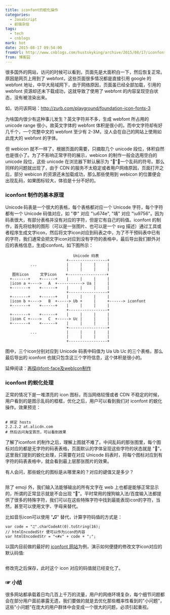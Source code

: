 ```yaml
---
title: iconfont的蜕化操作
categories:
  - JavaScript
  - 前端杂烩
tags:
  - tech
  - cnblogs
mark: hot
date: 2015-08-17 09:54:00
fromUrl: http://www.cnblogs.com/hustskyking/archive/2015/08/17/iconfont-opt.html
from: 博客园
---
```



<p>很多国外的网站，访问的时候可以看到，页面先是大面积白一下，然后恢复正常。原因是网页上用到了 webfont，这些页面很多情况都是直接引用 google 的 webfont 地址，中华大局域网下，由于网络原因，页面虽已经全部加载，引用的 webfont 资源却还未下载成功，这就导致了使用了 webfont 的内容呈现空白状态，没有被渲染出来。</p>
<p>如，访问该网站：<a href="http://zurb.com/playground/foundation-icon-fonts-3">http://zurb.com/playground/foundation-icon-fonts-3</a></p>
<p>为啥国内很少有这种事儿发生？英文字符并不多，生成 webfont 所占用的 unicode range 很小，故英文字体的 webfont 体积是很小的。而中文字符却有好几千个，一个完整中文的 webfont 至少有 2-3M，没人会在自己的网站上使用如此庞大的 webfont 的字体。</p>
<p>但 webicon 就不一样了，根据页面的需要，只摘取几个 unicode 段位，体积自然也是很小了。为了不影响正常字符的展示，webicon 的制作一般会选用空白的 unicode 段位，这些 unicode 在浏览器下默认展示为 <span>""</span>，一个乱码的符号。那么同样的问题就出现了，由于 CDN 的服务不太稳定或者用户网络原因，页面打开之后，部分 webicon 的资源还未加载成功，那么那些使用到 webicon 的位置便会出现乱码，如果图标较大，体验是十分不好的。</p>
<h3 id="iconfont_1"><a class="headeranchor-link" name="user-content-iconfont_1" href="#iconfont_1"></a>iconfont 制作的基本原理</h3>
<p>Unicode&thinsp;码表是一个很大的表格，每个表格都对应一个 Unicode 字符，每个字符都有一个 Unicode 码值对应，如 "李" 对应 "\u674e", "靖" 对应 "\u9756"。因为码表很大，有部分表格并没有对应的字符，但是它有自己的码值。iconfont 的制作，首先将绘制的图形（可以是一张图片、也可以是一个 svg 描述）通过工具或者程序生成文字icon，然后将文字icon对应到码表之中，为了不干预码表中已有的字符，我们通常会把文字icon对应到没有字符的表格中，最后导出我们额外对应的表格信息，生成iconfont。如下图所示：</p>

```
                              Unicode 码表
                           +-----------------+
           ...             |     |     |     |
                           |     |     |     |
   图形icon     文字icon    +-----------------+
  +-------+    +------+    |     |     |     |
  |icon a +---->   A  +-----------> Ua |     |
  +-------+    +------+    |     |     |     |
                           +-----------------+
  +-------+    +------+    |     |     |     |
  |icon b +---->   B  +-----> Ub +     |     +------> iconfont
  +-------+    +------+    |     |     |     |
                           +-----------------+
  +-------+    +------+    |     |     |     |
  |icon C +---->   C  +-----> Uc |     |     |
  +-------+    +------+    |     |     |     |
                           +-----------------+
           ...             |     |     |     |
                           |     |     |     |
                           +-----------------+

```

<p>图中，三个icon分别对应到 Unicode 码表中码值为 Ua Ub Uc 的三个表格，那么最后导出的 iconfont 也就只包含这三个字符信息，这个体积是很小的。</p>
<p>延伸阅读：<a href="http://www.cnblogs.com/hustskyking/p/manufacture-font-face-in-web.html">再探@font-face及webIcon制作</a></p>
<h3 id="iconfont_2"><a class="headeranchor-link" name="user-content-iconfont_2" href="#iconfont_2"></a>iconfont 的蜕化处理</h3>
<p>正常的情况下是一堆漂亮的 icon 图标，而当网络较慢或者 CDN 不稳定的时候，用户看到的是图示乱码的框框，优化之后，用户可以看到我们对 iconfont 的蜕化操作。效果预览：</p>
<p><img src="https://img.alicdn.com/tfs/TB1oyqGa_tYBeNjy1XdXXXXyVXa-300-300.png" loading="lazy" data-original="https://cdn.jsdelivr.net/gh/barretlee/blog/blog/src/blogimgs/2015/08/17/170948437225461.png" data-source="http://images0.cnblogs.com/blog2015/387325/201508/170948437225461.png" alt=""></p>

```
# 绑定 hosts
2.2.2.2 at.alicdn.com
# 然后访问淘宝首页，可以看到效果

```

<p>了解了iconfont 的制作之后，理解上图就不难了。中间乱码的那张图里，每个图标对应的都是无字符的码表表格，页面默认的字体呈现这些字符的状态就是 ""。这里我们提到的蜕化处理，只需要在对应 Unicode 码表时，将每个图标对应到有字符的码表表格中，就会看到最上层那张图片的效果。</p>
<p>有人会问，那些蜕化的图标是从哪里来的？对应的键值又是多少？</p>
<p><img src="https://img.alicdn.com/tfs/TB1oyqGa_tYBeNjy1XdXXXXyVXa-300-300.png" loading="lazy" data-original="https://cdn.jsdelivr.net/gh/barretlee/blog/blog/src/blogimgs/2015/08/17/170948513634127.png" data-source="http://images0.cnblogs.com/blog2015/387325/201508/170948513634127.png" alt=""></p>
<p>除了 emoji 外，我们输入法能够输出的所有文字在 web 上也都是能够正常显示的，所谓的正常显示就是不会出现 ""。平时常用的搜狗输入法/百度输入法都提供了很多的特殊字符，我们可以在这些特殊字符中找到最能表现icon的字符，当然，甚至可以使用文字、字母来替代。</p>
<p>比如音乐icon可以使用 "♫" 替代，计算字符码值的方式是：</p>

```
var code = "♫".charCodeAt(0).toString(16);
// htmlEncodedStr 便可以作为icon的内容
var htmlEncodedStr = "<#x" + code + ";";

```

<p>以国内目前做的最好的 <a href="http://iconfont.cn/">iconfont 网站</a>为例，演示如何便捷的修改文字icon对应的默认码值:</p>
<p><img src="https://img.alicdn.com/tfs/TB1oyqGa_tYBeNjy1XdXXXXyVXa-300-300.png" loading="lazy" data-original="https://cdn.jsdelivr.net/gh/barretlee/blog/blog/src/blogimgs/2015/08/17/170948589255051.gif" data-source="http://images0.cnblogs.com/blog2015/387325/201508/170948589255051.gif" alt=""></p>
<p>修改完之后保存，此时这个 icon 对应的码值就已经变化了。</p>


<h3 id="iconfont_2">☞&nbsp;小结</h3>
<p>很多网站都承载着日均几百上千万的流量，用户的网络环境复杂，每个细节问题都会在部分用户面前暴露无遗，我们要做的就是去优化那些概率性看到的"小问题"，这些"小问题"在庞大的用户群体中会变成一个很大的问题，必须引起重视。</p>

